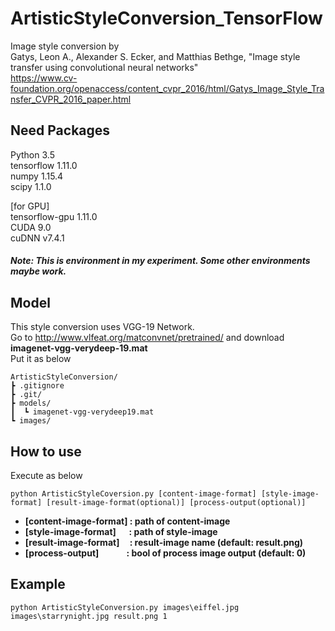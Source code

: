 # ArtisticStyleConversion_TensorFlow

Image style conversion by\
Gatys, Leon A., Alexander S. Ecker, and Matthias Bethge, "Image style transfer using convolutional neural networks"\
https://www.cv-foundation.org/openaccess/content_cvpr_2016/html/Gatys_Image_Style_Transfer_CVPR_2016_paper.html

## Need Packages
Python 3.5\
tensorflow 1.11.0\
numpy 1.15.4\
scipy 1.1.0

[for GPU]\
tensorflow-gpu 1.11.0\
CUDA 9.0\
cuDNN v7.4.1
##### Note: This is environment in my experiment. Some other environments maybe work.

## Model
This style conversion uses VGG-19 Network.\
Go to http://www.vlfeat.org/matconvnet/pretrained/ and download __imagenet-vgg-verydeep-19.mat__\
Put it as below
```buildoutcfg
ArtisticStyleConversion/
┣ .gitignore
┣ .git/
┣ models/
┃  ┗ imagenet-vgg-verydeep19.mat
┗ images/
```

## How to use
Execute as below
```buildoutcfg
python ArtisticStyleCoversion.py [content-image-format] [style-image-format] [result-image-format(optional)] [process-output(optional)]
```
* __\[content-image-format\] : path of content-image__
* __\[style-image-format\]&emsp;&nbsp;&nbsp;: path of style-image__
* __\[result-image-format\]&emsp;&thinsp;: result-image name (default: result.png)__
* __\[process-output\]&emsp;&emsp;&emsp;&thinsp;: bool of process image output (default: 0)__

## Example
```buildoutcfg
python ArtisticStyleConversion.py images\eiffel.jpg images\starrynight.jpg result.png 1
```
